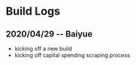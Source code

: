 # Build Logs

## 2020/04/29 -- Baiyue
+ kicking off a new build
+ kicking off capital spending scraping process
